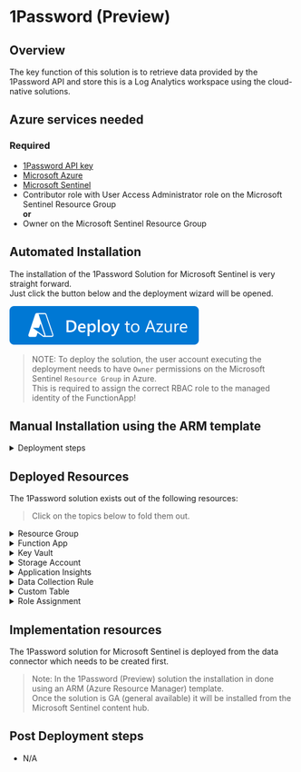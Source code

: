 # 1Password (Preview)

## Overview

The key function of this solution is to retrieve data provided by the 1Password API and store this is a Log Analytics workspace using the cloud-native solutions.

## Azure services needed

### Required

- [1Password API key](https://support.1password.com/events-reporting/#appendix-issue-or-revoke-bearer-tokens)
- [Microsoft Azure](https://azure.microsoft.com/en-us/free)
- [Microsoft Sentinel](https://azure.microsoft.com/en-us/products/microsoft-sentinel/)
- Contributor role with User Access Administrator role on the Microsoft Sentinel Resource Group <br>
**or**
- Owner on the Microsoft Sentinel Resource Group 

## Automated Installation

The installation of the 1Password Solution for Microsoft Sentinel is very straight forward.  
Just click the button below and the deployment wizard will be opened. <br>

[![Deploy To Azure](https://raw.githubusercontent.com/Azure/azure-quickstart-templates/master/1-CONTRIBUTION-GUIDE/images/deploytoazure.svg?sanitize=true)](https://portal.azure.com/#create/Microsoft.Template/uri/https%3A%2F%2Fraw.githubusercontent.com%2Fazurekid%2FAzure-Sentinel%2Ffeature%2F1password%2FSolutions%2F1Password%2FData%20Connectors%2F1Password%2Fazuredeploy_1Password_API_FunctionApp.json/createUIDefinitionUri/https%3A%2F%2Fraw.githubusercontent.com%2Fazurekid%2FAzure-Sentinel%2Ffeature%2F1password%2FSolutions%2F1Password%2FData%20Connectors%2F1Password%2Fdeployment%2FUiDefinition.json)

> NOTE: To deploy the solution, the user account executing the deployment needs to have `Owner` permissions on the Microsoft Sentinel `Resource Group` in Azure.<br>
> This is required to assign the correct RBAC role to the managed identity of the FunctionApp!  

## Manual Installation using the ARM template

<details>

<summary>Deployment steps</summary>
<br/>

## Manual Installation using the ARM template

1. Install the data connector using the ARM template or use this link to skip the steps below

![Alt text](images/image.png)

2. After the deployment of the template has completed open the Microsoft Sentinel portal and select the data connector

![Alt text](images/dataconnector.png)

3. Select the `Open connector page` button to open the data connector configuration
4. click on the `Deploy to Azure` button<br>
This will open a new browser page containing a deployment wizard in Microsoft Azure.<br>
Fill in all the required fields and select `create` on the last page.

![Alt text](images/summary.png)

The required resources for the deployment will now be created.

</details>

## Deployed Resources

The 1Password solution exists out of the following resources:

> Click on the topics below to fold them out.

<details>

<summary>Resource Group</summary>
<br/>

### **Resource Group**

The Azure resource group is used as a container to group a set of resources that share the same lifecycle.
> NOTE: Known limitation is that the solution can only be deployed within the same `resourcegroup` as where Microsoft Sentinel is hosted.

</details>

<details>

<summary>Function App</summary>
<br/>

### **FunctionApp**

The Azure FunctionApp runs on top of an Azure App Service and is used to host the _PowerShell_ function to query the 1Password API endpoint. The Azure FunctionApp has the following components:

```powershell
|- WWWROOT
|-|- Modules
|-|-|- HelperFunctions.psm1
|-|- function
|-|-|- function.json
|-|-|- run.ps1
|-|- host.json
|-|- profile.ps1
|-|- requirements.psd1
```

The ```HelperFunctions.psm1``` module is used to simplify the FunctionApp code and handles security related tasks like:

- Query the 1Password API endpoint
- Send the data to the Data Collection Rule endpoint
- Set and retrieve the cursor and timestamp to a storage account

</details>

<details>

<summary>Key Vault</summary>
<br/>

### **Key Vault**

The Azure Key Vault resource is currently used to protect secure settings that are used in the 1Password API solution.
Because of the sensitivity of the secrets in the Key Vault, the access is restricted to the Managed Identity (MSI) of the FunctionApp.
Secrets that reside in the vault are:

- APIKey (1password)
- functionAppPackage (location to zip package hosting the function)
- dataCollectionEndpoint (endpoint for uploading 1Password logs)

</details>

<details>

<summary>Storage Account</summary>
<br/>

### **Storage Account**

For the storage of logs and properties of the Azure FunctionApp a storage account is used.

</details>

<details>

<summary>Application Insights</summary>
<br/>

### **Application Insights**

The Application Insights instance is used for collecting telemetry of the Azure FunctionApp.
It is used to give a view of the application including availability, performance, and usage patterns

</details>

<details>

<summary>Data Collection Rule</summary>
<br/>

### **Data Collection Rule (DCR)**

The Data Collection Rule including is attached to a _data collection endpoint_ and a Log Analytics table table
For the authentication against the data collection endpoint the MI (managed identity) of the FunctionApp is used.

</details>

<details>

<summary>Custom Table</summary>
<br/>

## **Custom Table**

During deployment a custom table with the name OnePasswordEventLogs_CL is created in the Log Analytics workspace.

</details>

<details>

<summary>Role Assignment</summary>
<br/>

### **Role Assignment**

The identity used to send the data to the Data Collection Endpoint needs to have _Monitoring Metrics Publisher_ role on the Data Collection Rule (DCR)
> NOTE: I can take up to 30 minutes after deployment before the first data is received by the table. <br>

</details>

## Implementation resources

The 1Password solution for Microsoft Sentinel is deployed from the data connector which needs to be created first.
> Note: In the 1Password (Preview) solution the installation in done using an ARM (Azure Resource Manager) template.<br>Once the solution is GA (general available) it will be installed from the Microsoft Sentinel content hub.


## Post Deployment steps

- N/A
